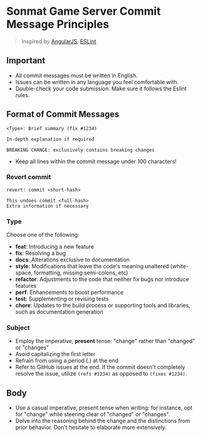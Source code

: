 # Sonmat Game Server Commit Message Principles

> Inspired by [AngularJS](https://github.com/angular/angular.js/blob/master/CONTRIBUTING.md#-git-commit-guidelineses), [ESLint](https://eslint.org/docs/developer-guide/contributing/pull-requests#step-2-make-your-changes)

## Important

- All commit messages must be written in English.
- Issues can be written in any language you feel comfortable with.
- Double-check your code submission. Make sure it follows the Eslint rules.

## Format of Commit Messages

```
<Type>: Brief summary (fix #1234)

In-depth explanation if required

BREAKING CHANGE: exclusively contains breaking changes
```

- Keep all lines within the commit message under 100 characters!

### Revert commit

```
revert: commit <short-hash>

This undoes commit <full-hash>
Extra information if necessary
```

### Type

Choose one of the following:

- **feat**: Introducing a new feature
- **fix**: Resolving a bug
- **docs**: Alterations exclusive to documentation
- **style**: Modifications that leave the code's meaning unaltered (white-space, formatting, missing semi-colons, etc)
- **refactor**: Adjustments to the code that neither fix bugs nor introduce features
- **perf**: Enhancements to boost performance
- **test**: Supplementing or revising tests
- **chore**: Updates to the build process or supporting tools and libraries, such as documentation generation

### Subject

- Employ the imperative, **present** tense: "change" rather than "changed" or "changes"
- Avoid capitalizing the first letter
- Refrain from using a period (.) at the end
- Refer to GitHub issues at the end. If the commit doesn't completely resolve the issue, utilize `(refs #1234)` as opposed to `(fixes #1234)`.

## Body

- Use a casual imperative, present tense when writing: for instance, opt for "change" while steering clear of "changed" or "changes".
- Delve into the reasoning behind the change and the distinctions from prior behavior. Don't hesitate to elaborate more extensively.
